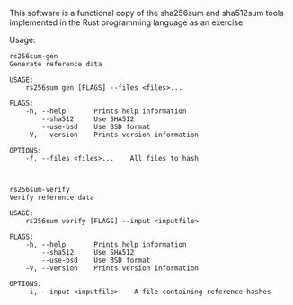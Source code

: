 This software is a functional copy of the sha256sum and sha512sum tools implemented in the Rust programming language as an exercise. 

Usage:

```
rs256sum-gen 
Generate reference data

USAGE:
    rs256sum gen [FLAGS] --files <files>...

FLAGS:
    -h, --help       Prints help information
        --sha512     Use SHA512
        --use-bsd    Use BSD format
    -V, --version    Prints version information

OPTIONS:
    -f, --files <files>...    All files to hash



rs256sum-verify 
Verify reference data

USAGE:
    rs256sum verify [FLAGS] --input <inputfile>

FLAGS:
    -h, --help       Prints help information
        --sha512     Use SHA512
        --use-bsd    Use BSD format
    -V, --version    Prints version information

OPTIONS:
    -i, --input <inputfile>    A file containing reference hashes
```

